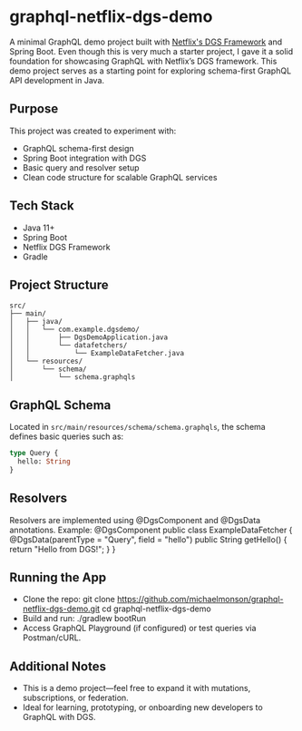 # graphql-netflix-dgs-demo

A minimal GraphQL demo project built with [Netflix's DGS Framework](https://github.com/Netflix/dgs-framework) and Spring Boot. 
Even though this is very much a starter project, I gave it a solid foundation for showcasing GraphQL with Netflix’s DGS framework.
This demo project serves as a starting point for exploring schema-first GraphQL API development in Java.

## Purpose

This project was created to experiment with:
- GraphQL schema-first design
- Spring Boot integration with DGS
- Basic query and resolver setup
- Clean code structure for scalable GraphQL services

## Tech Stack

- Java 11+
- Spring Boot
- Netflix DGS Framework
- Gradle

## Project Structure
    src/
    ├── main/
    │   ├── java/
    │   │   └── com.example.dgsdemo/
    │   │       ├── DgsDemoApplication.java
    │   │       └── datafetchers/
    │   │           └── ExampleDataFetcher.java
    │   └── resources/
    │       └── schema/
    │           └── schema.graphqls

## GraphQL Schema

Located in `src/main/resources/schema/schema.graphqls`, the schema defines basic queries such as:

```graphql
type Query {
  hello: String
}
```

## Resolvers
Resolvers are implemented using @DgsComponent and @DgsData annotations. Example:
@DgsComponent
public class ExampleDataFetcher {
    @DgsData(parentType = "Query", field = "hello")
    public String getHello() {
        return "Hello from DGS!";
    }
}

## Running the App
- Clone the repo:
git clone https://github.com/michaelmonson/graphql-netflix-dgs-demo.git
cd graphql-netflix-dgs-demo
- Build and run:
./gradlew bootRun
- Access GraphQL Playground (if configured) or test queries via Postman/cURL.

## Additional Notes
- This is a demo project—feel free to expand it with mutations, subscriptions, or federation.
- Ideal for learning, prototyping, or onboarding new developers to GraphQL with DGS.

